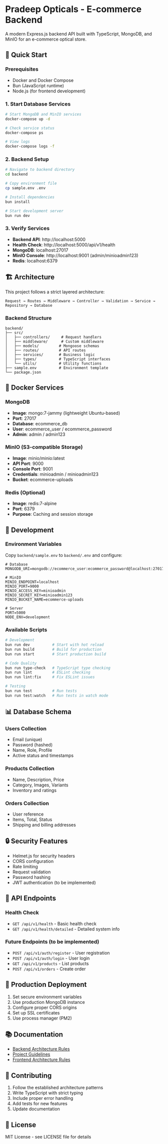 # Pradeep Opticals - E-commerce Backend

A modern Express.js backend API built with TypeScript, MongoDB, and MinIO for an e-commerce optical store.

## 🚀 Quick Start

### Prerequisites
- Docker and Docker Compose
- Bun (JavaScript runtime)
- Node.js (for frontend development)

### 1. Start Database Services

```bash
# Start MongoDB and MinIO services
docker-compose up -d

# Check service status
docker-compose ps

# View logs
docker-compose logs -f
```

### 2. Backend Setup

```bash
# Navigate to backend directory
cd backend

# Copy environment file
cp sample.env .env

# Install dependencies
bun install

# Start development server
bun run dev
```

### 3. Verify Services

- **Backend API**: http://localhost:5000
- **Health Check**: http://localhost:5000/api/v1/health
- **MongoDB**: localhost:27017
- **MinIO Console**: http://localhost:9001 (admin/minioadmin123)
- **Redis**: localhost:6379

## 🏗️ Architecture

This project follows a strict layered architecture:

```
Request → Routes → Middleware → Controller → Validation → Service → Repository → Database
```

### Backend Structure
```
backend/
├── src/
│   ├── controllers/     # Request handlers
│   ├── middleware/      # Custom middleware
│   ├── models/         # Mongoose schemas
│   ├── routes/         # API routes
│   ├── services/       # Business logic
│   ├── types/          # TypeScript interfaces
│   └── utils/          # Utility functions
├── sample.env          # Environment template
└── package.json
```

## 🐳 Docker Services

### MongoDB
- **Image**: mongo:7-jammy (lightweight Ubuntu-based)
- **Port**: 27017
- **Database**: ecommerce_db
- **User**: ecommerce_user / ecommerce_password
- **Admin**: admin / admin123

### MinIO (S3-compatible Storage)
- **Image**: minio/minio:latest
- **API Port**: 9000
- **Console Port**: 9001
- **Credentials**: minioadmin / minioadmin123
- **Bucket**: ecommerce-uploads

### Redis (Optional)
- **Image**: redis:7-alpine
- **Port**: 6379
- **Purpose**: Caching and session storage

## 🔧 Development

### Environment Variables
Copy `backend/sample.env` to `backend/.env` and configure:

```env
# Database
MONGODB_URI=mongodb://ecommerce_user:ecommerce_password@localhost:27017/ecommerce_db

# MinIO
MINIO_ENDPOINT=localhost
MINIO_PORT=9000
MINIO_ACCESS_KEY=minioadmin
MINIO_SECRET_KEY=minioadmin123
MINIO_BUCKET_NAME=ecommerce-uploads

# Server
PORT=5000
NODE_ENV=development
```

### Available Scripts

```bash
# Development
bun run dev          # Start with hot reload
bun run build        # Build for production
bun run start        # Start production build

# Code Quality
bun run type-check   # TypeScript type checking
bun run lint         # ESLint checking
bun run lint:fix     # Fix ESLint issues

# Testing
bun run test         # Run tests
bun run test:watch   # Run tests in watch mode
```

## 📊 Database Schema

### Users Collection
- Email (unique)
- Password (hashed)
- Name, Role, Profile
- Active status and timestamps

### Products Collection
- Name, Description, Price
- Category, Images, Variants
- Inventory and ratings

### Orders Collection
- User reference
- Items, Total, Status
- Shipping and billing addresses

## 🔒 Security Features

- Helmet.js for security headers
- CORS configuration
- Rate limiting
- Request validation
- Password hashing
- JWT authentication (to be implemented)

## 📝 API Endpoints

### Health Check
- `GET /api/v1/health` - Basic health check
- `GET /api/v1/health/detailed` - Detailed system info

### Future Endpoints (to be implemented)
- `POST /api/v1/auth/register` - User registration
- `POST /api/v1/auth/login` - User login
- `GET /api/v1/products` - List products
- `POST /api/v1/orders` - Create order

## 🚀 Production Deployment

1. Set secure environment variables
2. Use production MongoDB instance
3. Configure proper CORS origins
4. Set up SSL certificates
5. Use process manager (PM2)

## 📚 Documentation

- [Backend Architecture Rules](.cursor/rules/backend-rules.mdc)
- [Project Guidelines](.cursor/rules/project-rules.mdc)
- [Frontend Architecture Rules](.cursor/rules/frontend-rules.mdc)

## 🤝 Contributing

1. Follow the established architecture patterns
2. Write TypeScript with strict typing
3. Include proper error handling
4. Add tests for new features
5. Update documentation

## 📄 License

MIT License - see LICENSE file for details